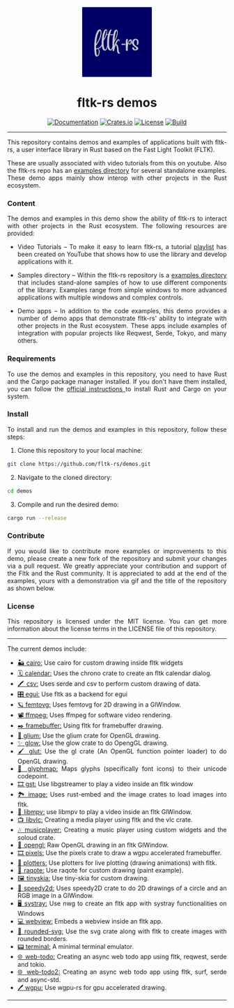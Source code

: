 <div align="center">
  <img height="160" src="/image/assets/fltk.png" />
  <h1 id="title">fltk-rs demos</h1>

  [![Documentation](https://docs.rs/fltk/badge.svg)](https://docs.rs/fltk)
  [![Crates.io](https://img.shields.io/crates/v/fltk.svg)](https://crates.io/crates/fltk)
  [![License](https://img.shields.io/crates/l/fltk.svg)](https://github.com/fltk-rs/fltk-rs/blob/master/LICENSE)
  [![Build](https://github.com/fltk-rs/fltk-rs/workflows/Build/badge.svg?branch=master)](https://github.com/fltk-rs/fltk-rs/actions)
</div>

---
<div style="text-align: justify;">

This repository contains demos and examples of applications built with fltk-rs, a user interface library in Rust based on the Fast Light Toolkit (FLTK).

These are usually associated with video tutorials from this  on youtube. Also the fltk-rs repo has an [examples directory](https://github.com/fltk-rs/fltk-rs/tree/master/fltk/examples) for several standalone examples. These demo apps mainly show interop with other projects in the Rust ecosystem.


### Content

The demos and examples in this demo show the ability of fltk-rs to interact with other projects in the Rust ecosystem. The following resources are provided:

- Video Tutorials – To make it easy to learn fltk-rs, a tutorial [playlist](https://www.youtube.com/playlist?list=PLHqrrowPLkDu9U-uk60sGM-YWLOJFfLoE) has been created on YouTube that shows how to use the library and develop applications with it.

- Samples directory – Within the fltk-rs repository is a [examples directory](https://github.com/fltk-rs/fltk-rs/tree/master/fltk/examples) that includes stand-alone samples of how to use different components of the library. Examples range from simple windows to more advanced applications with multiple windows and complex controls.

- Demo apps – In addition to the code examples, this demo provides a number of demo apps that demonstrate fltk-rs' ability to integrate with other projects in the Rust ecosystem. These apps include examples of integration with popular projects like Reqwest, Serde, Tokyo, and many others.

### Requirements

To use the demos and examples in this repository, you need to have Rust and the Cargo package manager installed. If you don't have them installed, you can follow the
[official instructions ](https://www.rust-lang.org/tools/install)to install Rust and Cargo on your system.

### Install

To install and run the demos and examples in this repository, follow these steps:

1. Clone this repository to your local machine:

```bash
git clone https://github.com/fltk-rs/demos.git
```

2. Navigate to the cloned directory:

```bash
cd demos
```

3. Compile and run the desired demo:

```bash
cargo run --release
```

### Contribute

If you would like to contribute more examples or improvements to this demo, please create a new fork of the repository and submit your changes via a pull request. We greatly appreciate your contribution and support of the Fltk and the Rust community. It is appreciated to add at the end of the examples, yours with a demonstration via gif and the title of the repository as shown below.

### License

This repository is licensed under the MIT license. You can get more information about the license terms in the LICENSE file of this repository.

---

The current demos include:
* [🏜️ cairo:](/cairo) Use cairo for custom drawing inside fltk widgets
* [🗓️  calendar:](/calendar) Uses the chrono crate to create an fltk calendar dialog.
* [🖍️  csv:](/csv) Uses serde and csv to perform custom drawing of data.
* [🎛️ egui:](/egui) Use fltk as a backend for egui
* [🪐 femtovg:](/femtovg) Uses femtovg for 2D drawing in a GlWindow.
* [📽️ ffmpeg:](/ffmpeg) Uses ffmpeg for software video rendering.
* [✒️ framebuffer:](/framebuffer) Using fltk for framebuffer drawing.
* [🎇 glium:](/glium) Use the glium crate for OpenGL drawing.
* [✨  glow:](/glow) Use the glow crate to do OpengGL drawing.
* [🖌️  glut:](/glut) Use the gl crate (An OpenGL function pointer loader) to do OpenGL drawing.
* [📍  glyphmap:](/glyphmap) Maps glyphs (specifically font icons) to their unicode codepoint.
* [🎞️ gst:](/gst) Use libgstreamer to play a video inside an fltk window
* [🏞️ image:](/image) Uses rust-embed and the image crates to load images into fltk.
* [🔦  libmpv:](/libmpv) use libmpv to play a video inside an fltk GlWindow.
* [📺  libvlc:](/libvlc) Creating a media player using fltk and the vlc crate.
* [🎶 musicplayer:](/musicplayer) Creating a music player using custom widgets and the soloud crate.
* [🎨  opengl:](/opengl) Raw OpenGL drawing in an fltk GlWindow.
* [🎞️ pixels:](/pixels) Use the pixels crate to draw a wgpu accelerated framebuffer.
* [🌌 plotters:](/plotters) Use plotters for live plotting (drawing animations) with fltk.
* [🌈  raqote:](/raqote) Use raqote for custom drawing (paint example).
* [🖼️  tinyskia:](/tinyskia) Use tiny-skia for custom drawing.
* [🌚 speedy2d:](/speedy2d) Uses speedy2D crate to do 2D drawings of a circle and an RGB image in a GlWindow.
* [🖥️ systray:](/systray) Use nwg to create an fltk app with systray functionalities on Windows
* [💻 webview:](/webview) Embeds a webview inside an fltk app.
* [🔘 rounded-svg:](/rounded-svg) Use the svg crate along with fltk to create images with rounded borders.
* [📟 terminal:](/terminal) A minimal terminal emulator.
* [🌐  web-todo:](/web-todo) Creating an async web todo app using fltk, reqwest, serde and tokio.
* [🌐  web-todo2:](/web-todo2) Creating an async web todo app using fltk, surf, serde and async-std.
* [🖊️ wgpu:](/wgpu) Use wgpu-rs for gpu accelerated drawing.

---
